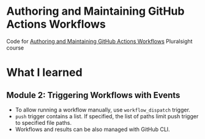 # Authoring and Maintaining GitHub Actions Workflows

Code for [Authoring and Maintaining GitHub Actions Workflows](https://app.pluralsight.com/library/courses/github-actions-authoring-maintaining-workflows/table-of-contents) Pluralsight course

# What I learned

## Module 2: Triggering Workflows with Events

- To allow running a workflow manually, use `workflow_dispatch` trigger.
- `push` trigger contains a list. If specified, the list of paths limit push trigger to specified file paths.
- Workflows and results can be also managed with GitHub CLI.